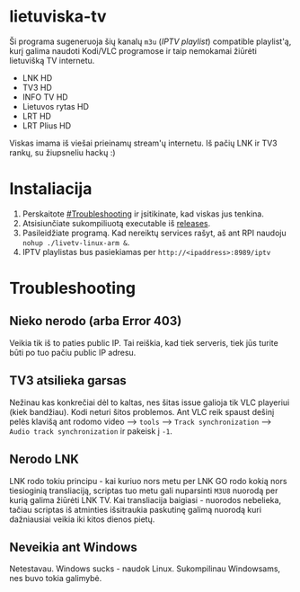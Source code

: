 # lietuviska-tv

Ši programa sugeneruoja šių kanalų `m3u` (_IPTV playlist_) compatible playlist'ą, kurį galima naudoti Kodi/VLC programose ir taip nemokamai žiūrėti lietuvišką TV internetu.

* LNK HD
* TV3 HD
* INFO TV HD
* Lietuvos rytas HD
* LRT HD
* LRT Plius HD

Viskas imama iš viešai prieinamų stream'ų internetu. Iš pačių LNK ir TV3 rankų, su žiupsneliu hackų :)

# Instaliacija

1. Perskaitote [#Troubleshooting](#Troubleshooting) ir įsitikinate, kad viskas jus tenkina.
2. Atsisiunčiate sukompiliuotą executable iš [releases](https://github.com/erkexzcx/lietuviska-tv/releases).
3. Pasileidžiate programą. Kad nereiktų services rašyt, aš ant RPI naudoju `nohup ./livetv-linux-arm &`.
4. IPTV playlistas bus pasiekiamas per `http://<ipaddress>:8989/iptv`

# Troubleshooting

## Nieko nerodo (arba Error 403)

Veikia tik iš to paties public IP. Tai reiškia, kad tiek serveris, tiek jūs turite būti po tuo pačiu public IP adresu.

## TV3 atsilieka garsas

Nežinau kas konkrečiai dėl to kaltas, nes šitas issue galioja tik VLC playeriui (kiek bandžiau). Kodi neturi šitos problemos. Ant VLC reik spaust dešinį pelės klavišą ant rodomo video --> `tools` --> `Track synchronization` --> `Audio track synchronization` ir pakeisk į `-1`.

## Nerodo LNK

LNK rodo tokiu principu - kai kuriuo nors metu per LNK GO rodo kokią nors tiesioginią transliaciją, scriptas tuo metu gali nuparsinti `M3U8` nuorodą per kurią galima žiūrėti LNK TV. Kai transliacija baigiasi - nuorodos nebelieka, tačiau scriptas iš atminties išsitraukia paskutinę galimą nuorodą kuri dažniausiai veikia iki kitos dienos pietų.

## Neveikia ant Windows

Netestavau. Windows sucks - naudok Linux. Sukompilinau Windowsams, nes buvo tokia galimybė.
